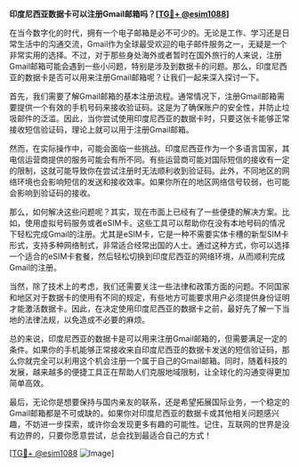 **印度尼西亚数据卡可以注册Gmail邮箱吗？[[TG💪+ @esim1088](https://t.me/s/esim1088)]**

在当今数字化的时代，拥有一个电子邮箱是必不可少的。无论是工作、学习还是日常生活中的沟通交流，Gmail作为全球最受欢迎的电子邮件服务之一，无疑是一个非常实用的选择。不过，对于那些身处海外或者暂时在国外旅行的人来说，注册Gmail邮箱可能会遇到一些小问题，特别是涉及到数据卡的问题。那么，印度尼西亚的数据卡是否可以用来注册Gmail邮箱呢？让我们一起来深入探讨一下。

首先，我们需要了解Gmail邮箱的基本注册流程。通常情况下，注册Gmail邮箱需要提供一个有效的手机号码来接收验证码。这是为了确保账户的安全性，并防止垃圾邮件的泛滥。因此，当你尝试使用印度尼西亚的数据卡时，只要这张卡能够正常接收短信验证码，理论上就可以用于注册Gmail邮箱。

然而，在实际操作中，可能会面临一些挑战。印度尼西亚作为一个多语言国家，其电信运营商提供的服务可能会有所不同。有些运营商可能对国际短信的接收有一定的限制，这就可能导致你在尝试注册时无法顺利收到验证码。此外，不同地区的网络环境也会影响短信的发送和接收效率。如果你所在的地区网络信号较弱，也可能会影响到验证码的接收。

那么，如何解决这些问题呢？其实，现在市面上已经有了一些便捷的解决方案。比如，使用虚拟号码服务或者eSIM卡。这些工具可以帮助你在没有本地号码的情况下轻松完成Gmail的注册。尤其是eSIM卡，它是一种不需要实体卡槽的新型SIM卡形式，支持多种网络制式，非常适合经常出国的人士。通过这种方式，你可以选择一个适合的eSIM卡套餐，然后轻松切换到印度尼西亚的网络环境，从而顺利完成Gmail的注册。

当然，除了技术上的考虑，我们还需要关注一些法律和政策方面的问题。不同国家和地区对于数据卡的使用有不同的规定，有些地方可能要求用户必须提供身份证明才能激活数据卡。因此，在决定使用印度尼西亚的数据卡之前，最好先了解一下当地的法律法规，以免造成不必要的麻烦。

总的来说，印度尼西亚的数据卡是可以用来注册Gmail邮箱的，但需要满足一定的条件。如果你的手机能够正常接收来自印度尼西亚的数据卡发送的短信验证码，那么你就完全可以利用这个机会注册一个属于自己的Gmail邮箱。同时，随着科技的发展，越来越多的便捷工具正在帮助人们克服地域限制，让全球化的沟通变得更加简单高效。

最后，无论你是想要保持与国内亲友的联系，还是希望拓展国际业务，一个稳定的Gmail邮箱都是不可或缺的。如果你对印度尼西亚的数据卡或其他相关问题感兴趣，不妨进一步探索，或许你会发现更多有趣的可能性。记住，互联网的世界是没有边界的，只要你愿意尝试，总会找到最适合自己的方式！

[[TG💪+ @esim1088](https://t.me/s/esim1088) ![Image](https://i.postimg.cc/4NQfJmqS/Snipaste-2025-05-13-00-14-12.png)]